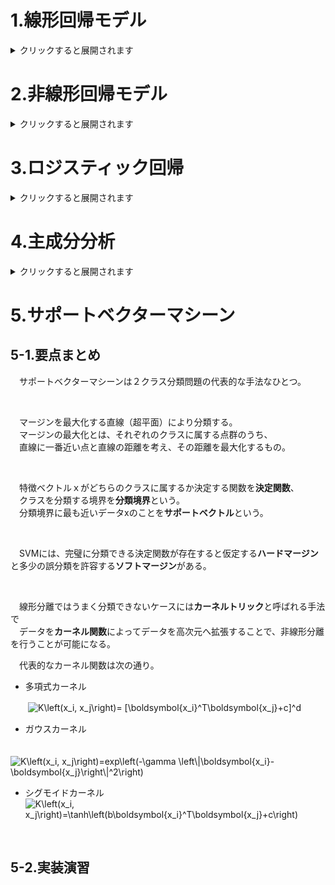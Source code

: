 # 1.線形回帰モデル
<details><summary>クリックすると展開されます</summary>
   
## 1-1.要点まとめ
　回帰問題（ある入力から出力を予測する問題）を**直線で**予測する、教師あり機械学習モデルの一つ。 </br>


　回帰で扱うデータは、  
　入力が、m次元のベクトル、</br>
 
　　<img src="https://latex.codecogs.com/svg.image?\boldsymbol{x}=\left(x_1,x_2,...,x_m\right)^T\in&space;\boldsymbol{R}^m" title="\boldsymbol{x}=\left(x_1,x_2,...,x_m\right)^T\in \boldsymbol{R}^m" /></br>
  
　出力が、スカラー値である。</br>
 
　　<img src="https://latex.codecogs.com/svg.image?y\in&space;\boldsymbol{R}^1" title="y\in \boldsymbol{R}^1" /></br>
  
　この入力xが1次元の場合を**単回帰**、2次元以上を**重回帰**という。</br>
  
  </br>
  
　以下のように入力xに対し、</br>
　m次元パラメータwと線形結合（入力とパラメータの内積）したものを予測値として出力する。</br>
 
　　<img src="https://latex.codecogs.com/svg.image?\widehat{y}=&space;\boldsymbol{w^{T}}\boldsymbol{x}&plus;x_{0}=\sum_{j}^{m}w_{j}x_{j}&plus;x_{0}" title="\widehat{y}= \boldsymbol{w^{T}}\boldsymbol{x}&plus;x_{0}=\sum_{j}^{m}w_{j}x_{j}&plus;x_{0}" /></br>
  
　ただし、データには回帰直線に誤差が加わり観測されていると仮定し、</br>
　誤差項εを含めた式になる。</br> 
 
　　<img src="https://latex.codecogs.com/svg.image?\widehat{y}&space;=&space;\boldsymbol{w^{T}}\boldsymbol{x}&space;&plus;&space;x_{0}&plus;&space;\varepsilon"></br>
  
  </br>
  
　この予測値と教師データから、</br>
　このモデルのパラメータを学習データを用いて、**最小二乗法**により推定していく。</br>
 
　最小二乗法とは学習データの平均二乗誤差を最小とするパラメータを探索する方法。</br>
　平均二乗法の勾配が0になる点を求めればよい。</br>
 
　　<img src="https://latex.codecogs.com/svg.image?MSE_{train}=\frac{1}{n_train}\sum_{i=1}{n_train}\left(\hat{y_i}^{(train)}y_i^{(train)}\right)^2" title="MSE_{train}=\frac{1}{n_train}\sum_{i=1}{n_train}\left(\hat{y_i}^{(train)}y_i^{(train)}\right)^2" /></br>
 
 　　<img src="https://latex.codecogs.com/svg.image?\frac{\partial&space;}{\partial&space;\boldsymbol{w}}MSE_{train}=0" title="\frac{\partial }{\partial \boldsymbol{w}}MSE_{train}=0" /></br>

　　<img src="https://latex.codecogs.com/svg.image?\therefore&space;\boldsymbol{\hat{w}}=\left(\boldsymbol{X^{(train)}}^T\boldsymbol{X^{(train)}}\right)^{-1}\boldsymbol{X^{(train)}}^T\boldsymbol{y^{(train)}}" title="\therefore \boldsymbol{\hat{w}}=\left(\boldsymbol{X^{(train)}}^T\boldsymbol{X^{(train)}}\right)^{-1}\boldsymbol{X^{(train)}}^T\boldsymbol{y^{(train)}}" /></br>


</br>

## 1-2.実装演習
　ボストンデータハウジングのデータを用いて住宅の価格を予測を行う。</br>

　まずは線形単回帰分析について。  
　部屋の数のみから価格を予測する。</br>

　まず、平均室数を説明変数とし、
```code
  # 説明変数
  data = df.loc[:, ['RM']].values
```
　住宅の価格がいくらになるかを目的変数とする。
  ```code
  # 目的変数
  target = df.loc[:, 'PRICE'].values
  ```
　それらのデータに対し、パラメータを調整した線形回帰モデルを構築する。

  ```code
  # オブジェクト生成
  model = LinearRegression()
  # fit関数でパラメータ推定
  model.fit(data, target)
  ```

　このモデルに未知データを与え予測を行う。</br>
  ```code
  #予測
  model.predict([[10]])
  ```

　実行結果は、部屋数が10個の場合、値段は56.35と出力される。</br>
  <img width="151" alt="image" src="https://user-images.githubusercontent.com/57135683/147052855-ccc234a2-cc89-4c66-bac4-b3526b46cf78.png">

　次に重回帰分析について。</br>
　犯罪率と部屋の数から価格を予測する。</br>

　まず、犯罪率と平均室数を説明変数とし、
　住宅の価格がいくらになるかを目的変数とする。
```code
# 説明変数
data2 = df.loc[:, ['CRIM', 'RM']].values
# 目的変数
target2 = df.loc[:, 'PRICE'].values
```

　それらのデータに対し、パラメータを調整した線形回帰モデルを構築する。

```code
# オブジェクト生成
model2 = LinearRegression()
# fit関数でパラメータ推定
model2.fit(data2, target2)
```

　このモデルに未知データを与え予測を行う。</br>
```code
#予測
model2.predict([[0.2, 7]])
```
　実行結果は、犯罪率が0.2、部屋数が7個の場合、値段は29.43と出力される。</br>
　<img width="150" alt="image" src="https://user-images.githubusercontent.com/57135683/147057241-155848c9-95c9-4dea-a1e8-81536272354b.png">

</br>

</details>

# 2.非線形回帰モデル
<details><summary>クリックすると展開されます</summary>
  
## 2-1.要点まとめ
　回帰問題（ある入力から出力を予測する問題）を**非直線で**予測する機械学習モデルのこと。</br>
</br>
　回帰関数として、基底関数と呼ばれる既知の非線形関数とパラメータベクトルの線形結合を使用。</br>
　未知パラメータは線形回帰モデルと同様に最小二乗法や最尤法により推定する。</br>
 
　よく使われる基底関数</br>
 
  - 多項式：</br>
　　<img src="https://latex.codecogs.com/svg.image?\phi_j&space;=&space;x^{j}"></br>
  
  - ガウス型基底：</br>
　　<img src="https://latex.codecogs.com/svg.image?\phi_j(x)&space;=&space;exp\{\frac{\left&space;(&space;x&space;-&space;\mu&space;_{j}\right&space;)^{2}}{2h_{j}}\}"></br>
    
  </br>
  
　線形回帰モデルと変わりはなく、入力xを基底関数によって非線形化して線形結合する。</br>
　しかし、多くの基底関数を用意してしまうと過学習が起こる。</br>
 </br>
　過学習の対策としては、</br>
 
   - **学習データの数を増やす**
   - **不要な基底関数の削除**
   - **正規化法**

　があげられる。</br>
 
　また、適切なモデルは**交差検証法**で決定する。</br>
　そして、汎化性能を評価するため、ホールドアウト法、クロスバリデーションなどがある。</br>

</br>

## 2-2.実装演習
　非線形モデルでより表現力をあげることができる。</br>
```code
from sklearn.linear_model import LinearRegression

clf = LinearRegression()
data = data.reshape(-1,1)
target = target.reshape(-1,1)
clf.fit(data, target)

p_lin = clf.predict(data)

plt.scatter(data, target, label='data')
plt.plot(data, p_lin, color='darkorange', marker='', linestyle='-', linewidth=1, markersize=6, label='linear regression')
plt.legend()
print(clf.score(data, target))
```
<img width="276" alt="image" src="https://user-images.githubusercontent.com/57135683/147532842-1f207017-c44c-40ee-a6e3-99e070bed873.png"></br>


```code
from sklearn.kernel_ridge import KernelRidge

clf = KernelRidge(alpha=0.0002, kernel='rbf')
clf.fit(data, target)

p_kridge = clf.predict(data)

plt.scatter(data, target, color='blue', label='data')

plt.plot(data, p_kridge, color='orange', linestyle='-', linewidth=3, markersize=6, label='kernel ridge')
plt.legend()
#plt.plot(data, p, color='orange', marker='o', linestyle='-', linewidth=1, markersize=6)
```
<img width="284" alt="image" src="https://user-images.githubusercontent.com/57135683/147532815-08b5f6df-77f6-4d08-b48b-031e5a350fa9.png"></br>

</br>

</details>

# 3.ロジスティック回帰
<details><summary>クリックすると展開されます</summary>
   
## 3-1.要点まとめ
　分類問題（ある入力からクラスに分類する）を解くための教師あり機械学習モデル。</br>
　m次元パラメータの線形結合をシグモイド関数に入力し、ラベルy=１になる確率を出力する。</br>
 
　シグモイド関数:</br>
　　入力は実数、出力は必ず0から1の値。クラス１に分類される確率を表現</br>

　　<img src="https://latex.codecogs.com/svg.image?\sigma&space;\left(x\right)=\frac{1}{1&plus;exp\left(&space;-ax\right)}" title="\sigma \left(x\right)=\frac{1}{1+exp\left( -ax\right)}" /></br>

</br>

　シグモイド関数の微分はシグモイド関数で表現できるため、尤度関数の微分の際に便利。</br>

　　<img src="https://latex.codecogs.com/svg.image?\begin{align*}\frac{\partial&space;\sigma\left(x\right)}{\partial&space;x}&=\frac{\partial&space;}{\partial&space;x}\left(\frac{1}{1&plus;exp\left(-ax\right)}\right)\\&=\left(-1\right)\cdot{1&plus;exp(-ax)}^{-2}\cdot&space;exp\left(-ax\right)\cdot\left(-a\right)\\&=\frac{a\cdot&space;exp\left(-ax\right)}{1&plus;exp(-ax)}^2\\&=\frac{a}{1&plus;exp(-ax)}\cdot\frac{1&plus;exp(-ax)-1}{1&plus;exp(-ax)}\\&=a\sigma(x)\cdot(1-\sigma(x))\end{align*}&space;" title="\begin{align*}\frac{\partial&space;\sigma\left(x\right)}{\partial&space;x}&=\frac{\partial&space;}{\partial&space;x}\left(\frac{1}{1&plus;exp\left(-ax\right)}\right)\\&=\left(-1\right)\cdot{1&plus;exp(-ax)}^{-2}\cdot exp\left(-ax\right)\cdot\left(-a\right)\\&=\frac{a\cdot exp\left(-ax\right)}{1&plus;exp(-ax)}^2\\&=\frac{a}{1&plus;exp(-ax)}\cdot\frac{1&plus;exp(-ax)-1}{1&plus;exp(-ax)}\\&=a\sigma(x)\cdot(1-\sigma(x))\end{align*}&space;" /></br>

</br>

　シグモイド関数の出力をY=1になる確率に対応させると、</br>

　　<img src="https://latex.codecogs.com/svg.image?P\left(Y=y|\boldsymbol{x}\right)=\sigma\left(w_0&space;&plus;&space;w_1x_1&space;&plus;&space;...&space;&plus;&space;w_mx_m\right)" title="P\left(Y=y|\boldsymbol{x}\right)=\sigma\left(w_0 + w_1x_1 + ... + w_mx_m\right)" /></br>
  
　となる。</br>

</br>

　特徴量Xとラベルベクトルyが与えられたときには、その行列Xからyが生じる確率を考えると、</br>

　　<img src="https://latex.codecogs.com/svg.image?P\left(\boldsymbol{y}|\boldsymbol{X}\right)=\prod_{k=1}^{n}\left[&space;\sigma\left(\boldsymbol{w^T}\boldsymbol{\widetilde{x_k}}\right)^{y_k}\left(1-\sigma\left(\boldsymbol{w^T}\boldsymbol{\widetilde{x_k}}\right)\right)^{1-y_k}\right]" title="P\left(\boldsymbol{y}|\boldsymbol{X}\right)=\prod_{k=1}^{n}\left[ \sigma\left(\boldsymbol{w^T}\boldsymbol{\widetilde{x_k}}\right)^{y_k}\left(1-\sigma\left(\boldsymbol{w^T}\boldsymbol{\widetilde{x_k}}\right)\right)^{1-y_k}\right]" /></br>

　この確率を最大化することを考える。対数をとって、</br>

　　<img src="https://latex.codecogs.com/svg.image?E\left(\boldsymbol{w}\right)=-\log&space;P\left(\boldsymbol{y}|\boldsymbol{X}\right)=-\sum_{k=1}^{n}\left[&space;y_k\log\sigma\left(\boldsymbol{w^T}\boldsymbol{\widetilde{x_k}}\right)&plus;\left(1-y_k\right)\log\left(1-\sigma\left(\boldsymbol{w^T}\boldsymbol{\widetilde{x_k}}\right)\right)\right]" title="E\left(\boldsymbol{w}\right)=-\log P\left(\boldsymbol{y}|\boldsymbol{X}\right)=-\sum_{k=1}^{n}\left[ y_k\log\sigma\left(\boldsymbol{w^T}\boldsymbol{\widetilde{x_k}}\right)+\left(1-y_k\right)\log\left(1-\sigma\left(\boldsymbol{w^T}\boldsymbol{\widetilde{x_k}}\right)\right)\right]" /></br>

　この最適値を求める。</br>

　　<img src="https://latex.codecogs.com/svg.image?\begin{align*}\nabla&space;E\left(\boldsymbol{w}\right)&=-\sum_{k=1}^{n}\left[&space;y_k\nabla\log\sigma\left(\boldsymbol{w^T}\boldsymbol{\widetilde{x_k}}\right)&plus;\left(1-y_k\right)\nabla\log\left(1-\sigma\left(\boldsymbol{w^T}\boldsymbol{\widetilde{x_k}}\right)\right)\right]\\&=\sum_{k=1}^{n}\left(\sigma\left(\boldsymbol{w}^T\widetilde{\boldsymbol{x_k}}\right)-y_k\right)\widetilde{x_k}^T\end{align*}" title="\begin{align*}\nabla E\left(\boldsymbol{w}\right)&=-\sum_{k=1}^{n}\left[ y_k\nabla\log\sigma\left(\boldsymbol{w^T}\boldsymbol{\widetilde{x_k}}\right)+\left(1-y_k\right)\nabla\log\left(1-\sigma\left(\boldsymbol{w^T}\boldsymbol{\widetilde{x_k}}\right)\right)\right]\\&=\sum_{k=1}^{n}\left(\sigma\left(\boldsymbol{w}^T\widetilde{\boldsymbol{x_k}}\right)-y_k\right)\widetilde{x_k}^T\end{align*}" /></br>

</br>

　この式を計算機を用いて逐次的に解く。これを勾配降下法という。</br>

　　<img src="https://latex.codecogs.com/svg.image?\boldsymbol{w}^{k&plus;1}=\boldsymbol{w}^{k}&plus;\eta\nabla&space;E\left(\boldsymbol{x}\right)" title="\boldsymbol{w}^{k&plus;1}=\boldsymbol{w}^{k}&plus;\eta\nabla E\left(\boldsymbol{x}\right)" /></br>

</br>

　しかし、nが巨大となった時にデータをオン目盛りに載せる容量が足りない、計算量が膨大になるなどの問題から、</br>
　確率的勾配法降下法(SGD)を利用する。</br>

　　<img src="https://latex.codecogs.com/svg.image?\boldsymbol{w}^{k&plus;1}=\boldsymbol{w}^{k}&plus;\eta\nabla&space;E_i\left(\boldsymbol{x}\right)" title="\boldsymbol{w}^{k&plus;1}=\boldsymbol{w}^{k}&plus;\eta\nabla E_i\left(\boldsymbol{x}\right)" /></br>

　確率勾配降下法はデータをひとつずつランダムに（「確率的に」）選んでパラメータを更新する。</br>
　勾配降下法でパラメータを１回更新するのと同じ計算量でパラメータをn回更新できるので効率よく最適な解を探索可能。</br>

</br>

　このモデルの性能を測る指標には、混合行列で評価する。</br>
　　<img width="362" alt="image" src="https://user-images.githubusercontent.com/57135683/147525123-1cec45d9-daa3-450b-8440-680c920ec20f.png"></br>

  - **再現率**(Recall)

    「本当にPositiveなもの」の中からPositiveと予測できる割合。</br>
    「誤りが多くても多少多くても抜け漏れは少ない」予測したい際に利用。例、病院の検診など</br>
    
    　　<img src="https://latex.codecogs.com/svg.image?\frac{TP}{TP&plus;FN}" title="\frac{TP}{TP+FN}" /></br>
      
  　　<img width="184" alt="image" src="https://user-images.githubusercontent.com/57135683/147525380-9b3e03f8-a967-45df-9cb0-67fe540f9e3f.png"></br>

</br>

  - **適合率**(Precision)

   　モデルが「Positiveと予測」したものの中で本当にPositiveである割合。</br>
   　見逃しが多くてもより正解な予測をしたい際に利用。例、スパムメールなど</br>
    
   　　<img src="https://latex.codecogs.com/svg.image?\frac{TP}{TP&plus;FP}" title="\frac{TP}{TP+FP}" /></br>
    
   　<img width="200" alt="image" src="https://user-images.githubusercontent.com/57135683/147525354-40d06a73-7cbd-44ed-a7cd-4c22d34a13f1.png"></br>

</br>

## 3-2.実装演習　
　タイタニックの乗客データを利用し、ロジスティック回帰モデルを作成し、特定の乗客がどれくらい生き残れるかを予測する。</br>

</br>

　チケット価格から情報から生存情報を判別する。</br>
 ```code
   #運賃だけのリストを作成
   data1 = titanic_df.loc[:, ["Fare"]].values

   #生死フラグのみのリストを作成
   label1 =  titanic_df.loc[:,["Survived"]].values

   from sklearn.linear_model import LogisticRegression
   model=LogisticRegression()
   model.fit(data1, label1)
 ```
 
 　実際に推定を行うと$61のチケットを買った人はなくなったことがわかる。</br>
```code
   model.predict([[61]])
```
　<img width="77" alt="image" src="https://user-images.githubusercontent.com/57135683/147536598-6635a24f-e1b7-409d-9063-9d8bf193a8cd.png"></br>

　また死亡する確率は、</br>
```code
   model.predict_proba([[62]])
```
　<img width="214" alt="image" src="https://user-images.githubusercontent.com/57135683/147536693-eceee2a6-4764-4643-88ef-db1df48fe800.png"></br>
　とわかる。</br>
 
 </br>
 
　次に今あるデータから新しい特徴量を作って、それからロジスティック回帰を行ってみる。</br>
　高い階級の女性は死亡率が低いと仮定し、</br>
　「Pclass」と「Gender」のデータから新しい特徴量「Pclass_Gender」を作る。
```code
   titanic_df['Pclass_Gender'] = titanic_df['Pclass'] + titanic_df['Gender']
```
　<img width="598" alt="image" src="https://user-images.githubusercontent.com/57135683/147537138-f50bb5a4-2817-4339-95d2-03ea388c015c.png"></br>
 
　Pclass_GenderとAgeの関係から生存率を見てみると、</br>
　年齢が低い、階級が高い、女性の特徴があると生き残りやすいということがわかる。</br>
　<img width="391" alt="image" src="https://user-images.githubusercontent.com/57135683/147537335-18fe07f1-3bdb-4f8d-844b-3b19887e27fe.png"></br>

</br>

</details>

# 4.主成分分析
<details><summary>クリックすると展開されます</summary>

## 4-1.要点まとめ
　教師なし学習の一種であり、次元圧縮の手法。</br>
</br>
　多変量データの持つ構造を情報損失をなるべく少なくして、より少数個の指標に圧縮する。</br>
　これにより、分析や可視化が可能になる。</br>
</br>
　方法としては、</br>
　圧縮した際の情報の量を分散ととらえ、線形変換後の分散が最大となるように射影軸を探索する。</br>

　学習データを</br>
 
　　<img src="https://latex.codecogs.com/svg.image?X_i&space;=&space;\left(&space;x_{i1},&space;x_{i2},&space;...,&space;x_{im}&space;\right)"></br>
  
　と表現すると、データ行列は</br>
 
　　<img src="https://latex.codecogs.com/svg.image?\bar{X}&space;=&space;\left(&space;x_{i1}-\bar{x},&space;x_{i2}-\bar{x}&space;,&space;...,&space;x_{im}-\bar{x}&space;\right)^T">  </br>
  
　となり、このn個のデータをaという主成分で変換してあげたものを考える。</br>
 
</br>

　変換後のベクトルは</br>
 
　　<img src="https://latex.codecogs.com/svg.image?s_j&space;=&space;\bar{X}a_j">  </br>
  
　となり、この分散が最大となるものを求める。</br>
 
　　<img src="https://latex.codecogs.com/svg.image?Var(s_j)&space;=&space;\frac{1}{n}s_{j}^Ts_j&space;=&space;\frac{1}{n}\left(&space;\bar{X}a_j&space;\right&space;)\left(&space;\bar{X}a_j&space;\right&space;)^T&space;=&space;a_j^TVar(\bar{X})a_j"></br>

　制約条件</br>
 
　　<img src="https://latex.codecogs.com/svg.image?a_j^Ta_j&space;=&space;1"></br>
  
　を考慮すると、ラグランジュ関数は</br>
 
　　<img src="https://latex.codecogs.com/svg.image?E(a_j)&space;=&space;a_j^TVar(\bar{X})a_j&space;-&space;\lambda&space;\left(&space;a_j^Ta_j&space;-&space;1\right&space;)"></br>
  
　となり、これを微分して最適解を求めると  </br>
 
　　<img src="https://latex.codecogs.com/svg.image?Var(\bar{X})a_j&space;=&space;\lambda&space;a_j"></br>
  
　となる。</br>
 
　これより、データ行列の共分散行列の固有ベクトルが分散を最大にする軸になるということになる。</br>
 
　射影後の分散は、</br>
 
　　<img src="https://latex.codecogs.com/svg.image?Var(s_j)&space;=&space;a_1^TVar(\bar{X})a_1&space;=&space;\lambda_1&space;a_1^Ta_1&space;=&space;\lambda_1"> </br>
  
　より、固有値がそのまま射影先の分散になる。</br>

</br>

　分散共分散行列は正定値対称行列なので固有値は必ず0以上・固有値ベクトルは直交なので、</br>
　固有値の大きい順に固有ベクトルを射影先の軸にすればよい。</br>

　また、圧縮後の情報ロスは寄与率を求めることでわかる。</br>
 
　第1～元次元文の主成分の分散は元の分散に一致し、</br>
　第k主成分の分散は主成分に対応する固有値に一致しているため、</br>
　全分散の分散に対する第k主成分の分散の割合が寄与率となる。 </br>
 
　　<img src="https://latex.codecogs.com/svg.image?c_k&space;=&space;\frac{\lambda_k}{\sum_{i=1}^{m}&space;\lambda_i}">  </br>

</br>

　第1-k主成分まで圧縮した際の情報損失の割合を示す累積寄与率といい、</br>
　主成分の総分散に対する第1~k主成分の分散の割合となる。</br>
 
　　<img src="https://latex.codecogs.com/svg.image?c_k&space;=&space;\frac{\sum_{j=1}^{k}&space;\lambda_j}{\sum_{i=1}^{m}&space;\lambda_i}"></br>

</br>

## 4-2.実装演習
　乳がんデータの分析を行う。</br>
　ロジスティック回析を行うことで、30次元のデータを97％で分類できた。

　pcaで30次元を2次元や3次元に落とすことでどこまで情報が落ちてしまうか、定量的に測らなければいけない。</br>
　それを測る指標として、寄与率を調べる。</br>
```code
pca = PCA(n_components=30)
pca.fit(X_train_scaled)
plt.bar([n for n in range(1, len(pca.explained_variance_ratio_)+1)], pca.explained_variance_ratio_)
```
　<img width="307" alt="image" src="https://user-images.githubusercontent.com/57135683/146600082-360f7cce-ea7f-4d31-8dce-6da1ed242a88.png"></br>
　実行結果によると、第2主成分まで情報を圧縮しても65％ほどは情報量を維持できることがわかる。

実際に２次元に落としてみると、</br>
```code
# PCA
# 次元数2まで圧縮
pca = PCA(n_components=2)
X_train_pca = pca.fit_transform(X_train_scaled)
print('X_train_pca shape: {}'.format(X_train_pca.shape))
# X_train_pca shape: (426, 2)

# 寄与率
print('explained variance ratio: {}'.format(pca.explained_variance_ratio_))
# explained variance ratio: [ 0.43315126  0.19586506]

# 散布図にプロット
temp = pd.DataFrame(X_train_pca)
temp['Outcome'] = y_train.values
b = temp[temp['Outcome'] == 0]
m = temp[temp['Outcome'] == 1]
plt.scatter(x=b[0], y=b[1], marker='o') # 良性は○でマーク
plt.scatter(x=m[0], y=m[1], marker='^') # 悪性は△でマーク
plt.xlabel('PC 1') # 第1主成分をx軸
plt.ylabel('PC 2') # 第2主成分をy軸
```
<img width="335" alt="image" src="https://user-images.githubusercontent.com/57135683/146600580-94f21c69-131d-4f40-a3fe-61cb3cfc61c1.png"></br>
実行結果より、次元をおとしたことにより、元の97％の境界から良性と悪性の判定の堺があいまいになっていることがわかる。</br>
しかし、もともと30次元のデータが可視化できるようになったことがメリットである。</br>

</br>

</details>

# 5.サポートベクターマシーン
## 5-1.要点まとめ
　サポートベクターマシーンは２クラス分類問題の代表的な手法なひとつ。</br>
 
</br>

　マージンを最大化する直線（超平面）により分類する。</br>
　マージンの最大化とは、それぞれのクラスに属する点群のうち、</br>
　直線に一番近い点と直線の距離を考え、その距離を最大化するもの。</br>
 
</br>

　特徴ベクトルｘがどちらのクラスに属するか決定する関数を**決定関数**、</br>
　クラスを分類する境界を**分類境界**という。</br>
　分類境界に最も近いデータxのことを**サポートベクトル**という。</br>


</br>

　SVMには、完璧に分類できる決定関数が存在すると仮定する**ハードマージン**と多少の誤分類を許容する**ソフトマージン**がある。</br>

</br>

　線形分離ではうまく分類できないケースには**カーネルトリック**と呼ばれる手法で</br>
　データを**カーネル関数**によってデータを高次元へ拡張することで、非線形分離を行うことが可能になる。</br>

　代表的なカーネル関数は次の通り。</br>

  - 多項式カーネル

  　　<img src="https://latex.codecogs.com/svg.image?K\left(x_i,&space;x_j\right)=[\boldsymbol{x_i}^T\boldsymbol{x_j}&plus;c]^d" title="K\left(x_i, x_j\right)= [\boldsymbol{x_i}^T\boldsymbol{x_j}+c]^d" />

  - ガウスカーネル

  　　<img src="https://latex.codecogs.com/svg.image?K\left(x_i,&space;x_j\right)=exp\left(-\gamma&space;\left\|\boldsymbol{x_i}-\boldsymbol{x_j}\right\|^2\right)" title="K\left(x_i, x_j\right)=exp\left(-\gamma \left\|\boldsymbol{x_i}-\boldsymbol{x_j}\right\|^2\right)" />
  
  - シグモイドカーネル
  　　<img src="https://latex.codecogs.com/svg.image?K\left(x_i,&space;x_j\right)=\tanh\left(b\boldsymbol{x_i}^T\boldsymbol{x_j}&plus;c\right)" title="K\left(x_i, x_j\right)=\tanh\left(b\boldsymbol{x_i}^T\boldsymbol{x_j}+c\right)" />

</br>

## 5-2.実装演習
```code
```
